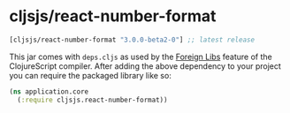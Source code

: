 # cljsjs/react-number-format

[](dependency)
```clojure
[cljsjs/react-number-format "3.0.0-beta2-0"] ;; latest release
```
[](/dependency)

This jar comes with `deps.cljs` as used by the [Foreign Libs][flibs] feature
of the ClojureScript compiler. After adding the above dependency to your project
you can require the packaged library like so:

```clojure
(ns application.core
  (:require cljsjs.react-number-format))
```

[flibs]: https://clojurescript.org/reference/packaging-foreign-deps
